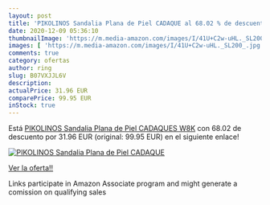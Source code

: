 ```yaml
---
layout: post
title: 'PIKOLINOS Sandalia Plana de Piel CADAQUE al 68.02 % de descuento'
date: 2020-12-09 05:36:10
thumbnailImage: 'https://m.media-amazon.com/images/I/41U+C2w-uHL._SL200_.jpg'
images: [ 'https://m.media-amazon.com/images/I/41U+C2w-uHL._SL200_.jpg' ]
comments: true
category: ofertas
author: ring
slug: B07VXJJL6V
description:
actualPrice: 31.96 EUR
comparePrice: 99.95 EUR
inStock: true
---
```


Está [PIKOLINOS Sandalia Plana de Piel CADAQUES W8K](https://www.amazon.es/dp/B07VXJJL6V/?tag=tolees-21) con 68.02 de descuento por 31.96 EUR (original: 99.95 EUR) en el siguiente enlace!

[![PIKOLINOS Sandalia Plana de Piel CADAQUE](https://m.media-amazon.com/images/I/41U+C2w-uHL._SL200_.jpg)](https://www.amazon.es/dp/B07VXJJL6V/?tag=tolees-21)

[Ver la oferta!!](https://www.amazon.es/dp/B07VXJJL6V/?tag=tolees-21)

Links participate in Amazon Associate program and might generate a comission on qualifying sales


